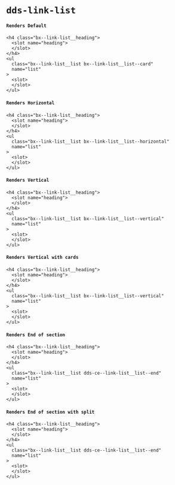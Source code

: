 # `dds-link-list`

#### `Renders Default`

```
<h4 class="bx--link-list__heading">
  <slot name="heading">
  </slot>
</h4>
<ul
  class="bx--link-list__list bx--link-list__list--card"
  name="list"
>
  <slot>
  </slot>
</ul>
```

#### `Renders Horizontal`

```
<h4 class="bx--link-list__heading">
  <slot name="heading">
  </slot>
</h4>
<ul
  class="bx--link-list__list bx--link-list__list--horizontal"
  name="list"
>
  <slot>
  </slot>
</ul>
```

#### `Renders Vertical`

```
<h4 class="bx--link-list__heading">
  <slot name="heading">
  </slot>
</h4>
<ul
  class="bx--link-list__list bx--link-list__list--vertical"
  name="list"
>
  <slot>
  </slot>
</ul>
```

#### `Renders Vertical with cards`

```
<h4 class="bx--link-list__heading">
  <slot name="heading">
  </slot>
</h4>
<ul
  class="bx--link-list__list bx--link-list__list--vertical"
  name="list"
>
  <slot>
  </slot>
</ul>

```

#### `Renders End of section`

```
<h4 class="bx--link-list__heading">
  <slot name="heading">
  </slot>
</h4>
<ul
  class="bx--link-list__list dds-ce--link-list__list--end"
  name="list"
>
  <slot>
  </slot>
</ul>

```

#### `Renders End of section with split`

```
<h4 class="bx--link-list__heading">
  <slot name="heading">
  </slot>
</h4>
<ul
  class="bx--link-list__list dds-ce--link-list__list--end"
  name="list"
>
  <slot>
  </slot>
</ul>

```

